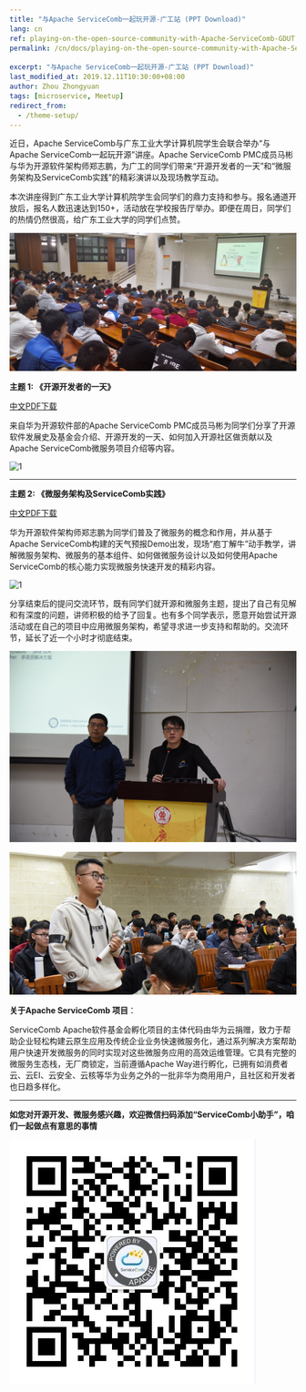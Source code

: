 ```yaml
---
title: "与Apache ServiceComb一起玩开源-广工站 (PPT Download)"
lang: cn
ref: playing-on-the-open-source-community-with-Apache-ServiceComb-GDUT
permalink: /cn/docs/playing-on-the-open-source-community-with-Apache-ServiceComb-GDUT/

excerpt: "与Apache ServiceComb一起玩开源-广工站 (PPT Download)"
last_modified_at: 2019.12.11T10:30:00+08:00
author: Zhou Zhongyuan
tags: [microservice, Meetup]
redirect_from:
  - /theme-setup/
---
```

近日，Apache ServiceComb与广东工业大学计算机院学生会联合举办“与Apache ServiceComb一起玩开源”讲座。Apache ServiceComb PMC成员马彬与华为开源软件架构师郑志鹏，为广工的同学们带来“开源开发者的一天”和“微服务架构及ServiceComb实践”的精彩演讲以及现场教学互动。

本次讲座得到广东工业大学计算机院学生会同学们的鼎力支持和参与。报名通道开放后，报名人数迅速达到150+，活动放在学校报告厅举办。即便在周日，同学们的热情仍然很高，给广东工业大学的同学们点赞。

![1](/assets/images/colleges_and_universities/GDUT/meeting.png)

**主题 1: 《开源开发者的一天》**   

[中文PDF下载](/assets/slides/20191211/A_day_of_open_source_developer.pdf)

来自华为开源软件部的Apache ServiceComb PMC成员马彬为同学们分享了开源软件发展史及基金会介绍、开源开发的一天、如何加入开源社区做贡献以及Apache ServiceComb微服务项目介绍等内容。

![1](/assets/images/colleges_and_universities/GDUT/mabin.jpg)

---
**主题 2: 《微服务架构及ServiceComb实践》** 

[中文PDF下载](/assets/slides/20191211/Microservice_architecture_and_Apache_serviceComb_practice.pdf)

华为开源软件架构师郑志鹏为同学们普及了微服务的概念和作用，并从基于Apache ServiceComb构建的天气预报Demo出发，现场“庖丁解牛”动手教学，讲解微服务架构、微服务的基本组件、如何做微服务设计以及如何使用Apache ServiceComb的核心能力实现微服务快速开发的精彩内容。

![1](/assets/images/colleges_and_universities/GDUT/zzp.jpg)

分享结束后的提问交流环节，既有同学们就开源和微服务主题，提出了自己有见解和有深度的问题，讲师积极的给予了回复。也有多个同学表示，愿意开始尝试开源活动或在自己的项目中应用微服务架构，希望寻求进一步支持和帮助的。交流环节，延长了近一个小时才彻底结束。

![1](/assets/images/colleges_and_universities/GDUT/answer1.jpg)

![1](/assets/images/colleges_and_universities/GDUT/answer2.png)


**关于Apache ServiceComb 项目**：

ServiceComb Apache软件基金会孵化项目的主体代码由华为云捐赠，致力于帮助企业轻松构建云原生应用及传统企业业务快速微服务化，通过系列解决方案帮助用户快速开发微服务的同时实现对这些微服务应用的高效运维管理。它具有完整的微服务生态栈，无厂商锁定，当前遵循Apache Way进行孵化，已拥有如消费者云、云EI、云安全、云核等华为业务之外的一批非华为商用用户，且社区和开发者也日趋多样化。

---
**如您对开源开发、微服务感兴趣，欢迎微信扫码添加“ServiceComb小助手”，咱们一起做点有意思的事情**

![1](/assets/images/QRcode.png)

